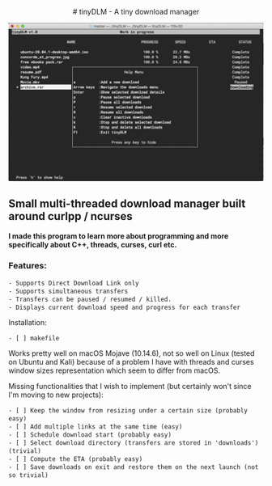 <p align="center">
# tinyDLM - A tiny download manager
</p>

![tinyDLM](/imgs/screenshot.jpg)

## Small multi-threaded download manager built around curlpp / ncurses 
**I made this program to learn more about programming and more specifically about C++, threads, curses, curl etc.**

### Features:
    - Supports Direct Download Link only 
    - Supports simultaneous transfers  
    - Transfers can be paused / resumed / killed.
    - Displays current download speed and progress for each transfer  

Installation:
    
    - [ ] makefile

Works pretty well on macOS Mojave (10.14.6), not so well on Linux (tested on Ubuntu and Kali) because of 
a problem I have with threads and curses window sizes representation which seem to differ from macOS. 



Missing functionalities that I wish to implement (but certainly won't since I'm moving to new projects):

    - [ ] Keep the window from resizing under a certain size (probably easy)
    - [ ] Add multiple links at the same time (easy)
    - [ ] Schedule download start (probably easy)
    - [ ] Select download directory (transfers are stored in 'downloads') (trivial)
    - [ ] Compute the ETA (probably easy)
    - [ ] Save downloads on exit and restore them on the next launch (not so trivial)




